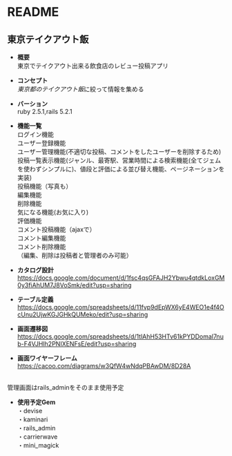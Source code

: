 # README

## 東京テイクアウト飯

* **概要**
<br>東京でテイクアウト出来る飲食店のレビュー投稿アプリ

* **コンセプト**
<br>*東京都のテイクアウト飯*に絞って情報を集める

* **バーション**
<br>ruby 2.5.1,rails 5.2.1

* **機能一覧**
<br>ログイン機能
<br>ユーザー登録機能
<br>ユーザー管理機能(不適切な投稿、コメントをしたユーザーを削除するため)
<br>投稿一覧表示機能(ジャンル、最寄駅、営業時間による検索機能(全てジェムを使わずシンプルに)、値段と評価による並び替え機能、ページネーションを実装)
<br>投稿機能（写真も）
<br>編集機能
<br>削除機能
<br>気になる機能(お気に入り)
<br>評価機能
<br>コメント投稿機能（ajaxで）
<br>コメント編集機能
<br>コメント削除機能
<br>（編集、削除は投稿者と管理者のみ可能）


* **カタログ設計**
https://docs.google.com/document/d/1fsc4qsGFAJH2Ybwu4qtdkLoxGM0y3fiAhUM7J8VoSmk/edit?usp=sharing

* **テーブル定義**
https://docs.google.com/spreadsheets/d/11fvp9dEpWX6yE4WEO1e4f4OcUnu2UjwKGJGHkQUMeko/edit?usp=sharing

* **画面遷移図**
https://docs.google.com/spreadsheets/d/1tlAhH53HTv61kPYDDomal7nub-F4VJHIh2PNIXENFsE/edit?usp=sharing

* **画面ワイヤーフレーム**
https://cacoo.com/diagrams/w3QfW4wNdqPBAwDM/8D28A

<br>管理画面はrails_adminをそのまま使用予定

* **使用予定Gem**
<br>・devise
<br>・kaminari
<br>・rails_admin
<br>・carrierwave
<br>・mini_magick
